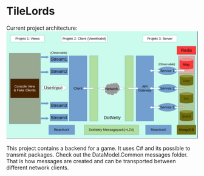 # TileLords

Current project architecture:
![alt text](https://github.com/Dgitk54/TileLords/blob/master/CurrentArchitecture.png)

This project contains a backend for a game. It uses C# and its possible to transmit packages. Check out the DataModel.Common messages folder.
That is how messages are created and can be transported between different network clients.
